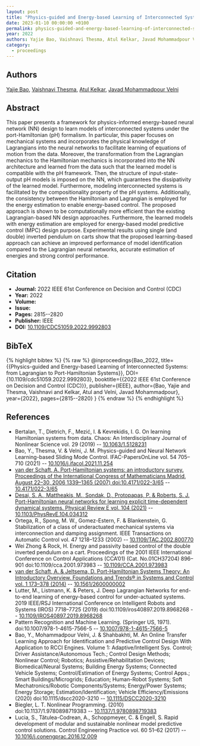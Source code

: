 ```yaml
---
layout: post
title: "Physics-guided and Energy-based Learning of Interconnected Systems: from Lagrangian to Port-Hamiltonian Systems"
date: 2023-01-10 00:00:00 +0100
permalink: physics-guided-and-energy-based-learning-of-interconnected-systems-from-lagrangian-to-port-hamiltonian-systems
year: 2022
authors: Yajie Bao, Vaishnavi Thesma, Atul Kelkar, Javad Mohammadpour Velni
category:
  - proceedings
---
```

 
## Authors
[Yajie Bao](authors/yajie_bao), [Vaishnavi Thesma](authors/vaishnavi_thesma), [Atul Kelkar](authors/atul_kelkar), [Javad Mohammadpour Velni](authors/javad_mohammadpour_velni)
 
## Abstract
This paper presents a framework for physics-informed energy-based neural network (NN) design to learn models of interconnected systems under the port-Hamiltonian (pH) formalism. In particular, this paper focuses on mechanical systems and incorporates the physical knowledge of Lagrangians into the neural networks to facilitate learning of equations of motion from the data. Moreover, the transformation from the Lagrangian mechanics to the Hamiltonian mechanics is incorporated into the NN architecture and learned from the data such that the learned model is compatible with the pH framework. Then, the structure of input-state-output pH models is imposed on the NN, which guarantees the dissipativity of the learned model. Furthermore, modeling interconnected systems is facilitated by the compositionality property of the pH systems. Additionally, the consistency between the Hamiltonian and Lagrangian is employed for the energy estimation to enable energy-based control. The proposed approach is shown to be computationally more efficient than the existing Lagrangian-based NN design approaches. Furthermore, the learned models with energy estimation are employed for energy-based model predictive control (MPC) design purpose. Experimental results using single (and double) inverted pendulum on carts show that the proposed learning-based approach can achieve an improved performance of model identification compared to the Lagrangian neural networks, accurate estimation of energies and strong control performance.
 
## Citation
- **Journal:** 2022 IEEE 61st Conference on Decision and Control (CDC)
- **Year:** 2022
- **Volume:** 
- **Issue:** 
- **Pages:** 2815--2820
- **Publisher:** IEEE
- **DOI:** [10.1109/CDC51059.2022.9992803](https://doi.org/10.1109/CDC51059.2022.9992803)
 
## BibTeX
{% highlight bibtex %}
{% raw %}
@inproceedings{Bao_2022,
  title={{Physics-guided and Energy-based Learning of Interconnected Systems: from Lagrangian to Port-Hamiltonian Systems}},
  DOI={10.1109/cdc51059.2022.9992803},
  booktitle={{2022 IEEE 61st Conference on Decision and Control (CDC)}},
  publisher={IEEE},
  author={Bao, Yajie and Thesma, Vaishnavi and Kelkar, Atul and Velni, Javad Mohammadpour},
  year={2022},
  pages={2815--2820}
}
{% endraw %}
{% endhighlight %}
 
## References
- Bertalan, T., Dietrich, F., Mezić, I. & Kevrekidis, I. G. On learning Hamiltonian systems from data. Chaos: An Interdisciplinary Journal of Nonlinear Science vol. 29 (2019) -- [10.1063/1.5128231](https://doi.org/10.1063/1.5128231)
- Bao, Y., Thesma, V. & Velni, J. M. Physics-guided and Neural Network Learning-based Sliding Mode Control. IFAC-PapersOnLine vol. 54 705–710 (2021) -- [10.1016/j.ifacol.2021.11.254](https://doi.org/10.1016/j.ifacol.2021.11.254)
- [van der Schaft, A. Port-Hamiltonian systems: an introductory survey. Proceedings of the International Congress of Mathematicians Madrid, August 22–30, 2006 1339–1365 (2007) doi:10.4171/022-3/65](port-hamiltonian-systems-an-introductory-survey) -- [10.4171/022-3/65](https://doi.org/10.4171/022-3/65)
- [Desai, S. A., Mattheakis, M., Sondak, D., Protopapas, P. & Roberts, S. J. Port-Hamiltonian neural networks for learning explicit time-dependent dynamical systems. Physical Review E vol. 104 (2021)](port-hamiltonian-neural-networks-for-learning-explicit-time-dependent-dynamical-systems) -- [10.1103/PhysRevE.104.034312](https://doi.org/10.1103/PhysRevE.104.034312)
- Ortega, R., Spong, M. W., Gomez-Estern, F. & Blankenstein, G. Stabilization of a class of underactuated mechanical systems via interconnection and damping assignment. IEEE Transactions on Automatic Control vol. 47 1218–1233 (2002) -- [10.1109/TAC.2002.800770](https://doi.org/10.1109/TAC.2002.800770)
- Wei Zhong & Rock, H. Energy and passivity based control of the double inverted pendulum on a cart. Proceedings of the 2001 IEEE International Conference on Control Applications (CCA’01) (Cat. No.01CH37204) 896–901 doi:10.1109/cca.2001.973983 -- [10.1109/CCA.2001.973983](https://doi.org/10.1109/CCA.2001.973983)
- [van der Schaft, A. & Jeltsema, D. Port-Hamiltonian Systems Theory: An Introductory Overview. Foundations and Trends® in Systems and Control vol. 1 173–378 (2014)](port-hamiltonian-systems-theory-an-introductory-overview-journal) -- [10.1561/2600000002](https://doi.org/10.1561/2600000002)
- Lutter, M., Listmann, K. & Peters, J. Deep Lagrangian Networks for end-to-end learning of energy-based control for under-actuated systems. 2019 IEEE/RSJ International Conference on Intelligent Robots and Systems (IROS) 7718–7725 (2019) doi:10.1109/iros40897.2019.8968268 -- [10.1109/IROS40897.2019.8968268](https://doi.org/10.1109/IROS40897.2019.8968268)
- Pattern Recognition and Machine Learning. (Springer US, 1971). doi:10.1007/978-1-4615-7566-5 -- [10.1007/978-1-4615-7566-5](https://doi.org/10.1007/978-1-4615-7566-5)
- Bao, Y., Mohammadpour Velni, J. & Shahbakhti, M. An Online Transfer Learning Approach for Identification and Predictive Control Design With Application to RCCI Engines. Volume 1: Adaptive/Intelligent Sys. Control; Driver Assistance/Autonomous Tech.; Control Design Methods; Nonlinear Control; Robotics; Assistive/Rehabilitation Devices; Biomedical/Neural Systems; Building Energy Systems; Connected Vehicle Systems; Control/Estimation of Energy Systems; Control Apps.; Smart Buildings/Microgrids; Education; Human-Robot Systems; Soft Mechatronics/Robotic Components/Systems; Energy/Power Systems; Energy Storage; Estimation/Identification; Vehicle Efficiency/Emissions (2020) doi:10.1115/dscc2020-3210 -- [10.1115/DSCC2020-3210](https://doi.org/10.1115/DSCC2020-3210)
- Biegler, L. T. Nonlinear Programming. (2010) doi:10.1137/1.9780898719383 -- [10.1137/1.9780898719383](https://doi.org/10.1137/1.9780898719383)
- Lucia, S., Tătulea-Codrean, A., Schoppmeyer, C. & Engell, S. Rapid development of modular and sustainable nonlinear model predictive control solutions. Control Engineering Practice vol. 60 51–62 (2017) -- [10.1016/j.conengprac.2016.12.009](https://doi.org/10.1016/j.conengprac.2016.12.009)

